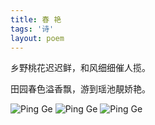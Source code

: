```yaml
---
title: 春 艳
tags: '诗'
layout: poem
---
```


乡野桃花迟迟鲜，和风细细催人揽。

田园春色溢香飘，游到瑶池靚娇艳。


![Ping Ge](for_posts/chun-yan-1.jpg)
![Ping Ge](for_posts/chun-yan-2.jpg)
![Ping Ge](for_posts/chun-yan-3.jpg)

